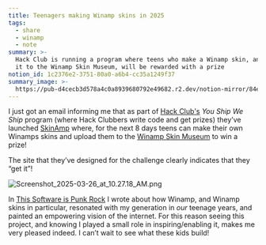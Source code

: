 ```yaml
---
title: Teenagers making Winamp skins in 2025
tags:
  - share
  - winamp
  - note
summary: >-
  Hack Club is running a program where teens who make a Winamp skin, and upload
  it to the Winamp Skin Museum, will be rewarded with a prize
notion_id: 1c2376e2-3751-80a0-a6b4-cc35a1249f37
summary_image: >-
  https://pub-d4cecb3d578a4c0a8939680792e49682.r2.dev/notion-mirror/84ebb48c-616a-4f51-ae9a-991a4e0a7e9b/f54a2d1a-a774-4e40-abf4-d421fe5aa681/Screenshot_2025-03-26_at_10.27.18_AM.png
---
```

I just got an email informing me that as part of [Hack Club's](https://hackclub.com/) _You Ship We Ship_ program (where Hack Clubbers write code and get prizes) they’ve launched [SkinAmp](https://sidequests.hackclub.com/skinamp) where, for the next 8 days teens can make their own Winamps skins and upload them to the [Winamp Skin Museum](https://jordaneldredge.com/blog/winamp-skin-musuem/) to win a prize!

The site that they’ve designed for the challenge clearly indicates that they “get it”!

![Screenshot\_2025-03-26\_at\_10.27.18\_AM.png](https://pub-d4cecb3d578a4c0a8939680792e49682.r2.dev/notion-mirror/84ebb48c-616a-4f51-ae9a-991a4e0a7e9b/f54a2d1a-a774-4e40-abf4-d421fe5aa681/Screenshot_2025-03-26_at_10.27.18_AM.png)

In [This Software is Punk Rock](https://jordaneldredge.com/blog/this-software-is-punk-rock/) I wrote about how Winamp, and Winamp skins in particular, resonated with my generation in _our_ teenage years, and painted an empowering vision of the internet. For this reason seeing this project, and knowing I played a small role in inspiring/enabling it, makes me very pleased indeed. I can’t wait to see what these kids build!
